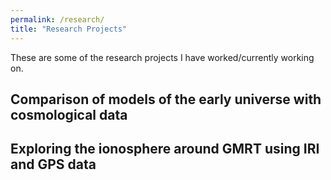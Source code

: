 ```yaml
---
permalink: /research/
title: "Research Projects"
---
```


These are some of the research projects I have worked/currently working on. 

## Comparison of models of the early universe with cosmological data

## Exploring the ionosphere around GMRT using IRI and GPS data
